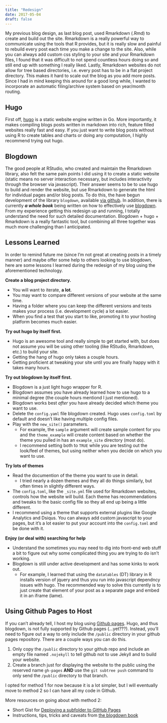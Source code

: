 ```yaml
---
title: "Redesign"
date: 2017-05-04
draft: false
---
```


My previous blog design, as last blog post, used Rmarkdown (.Rmd) to
create and build out the site. Rmarkdown is a really powerful way to
communicate using the tools that R provides, but it is really slow and
painful to rebuild every post each time you make a change to the site.
Also, while you can always add custom css styling to your site and your
Rmarkdown files, I found that it was difficult to not spend countless
hours doing so and still end up with something I really liked. Lastly,
Rmarkdown websites do not allow for tree based directories, i.e. every
post has to be in a flat project directory. This makes it hard to scale
out the blog as you add more posts. Since I had in mind keeping this
around for a good long while, I wanted to incorporate an automatic
filing/archive system based on year/month routing.

Hugo
----

First off, [hugo](https://gohugo.io/) is a static website engine written
in Go. More importantly, it makes compiling blogs posts written in
markdown into rich, feature filled websites really fast and easy. If you
just want to write blog posts without using R to create tables and
charts or doing any computation, I highly recommend trying out hugo.

Blogdown
--------

The good people at RStudio, who created and maintain the Rmarkdown
library, also felt the same pain points I did using it to create a
static website (static means no server interaction necessary, but
includes interactivity through the browser via javascript). Their answer
seems to be to use hugo to build and render the website, but use
Rmarkdown to generate the html for individual pages and/or blog posts.
To do this, the have begun development of the library `blogdown`,
available [via github](https://github.com/rstudio/blogdown). In
addition, there is currently ***a whole book*** being written on how to
effectively use [blogdown](https://bookdown.org/yihui/blogdown/). From
my experience getting this redesign up and running, I totally understand
the need for such detailed documentation. Blogdown + hugo + Rmarkdown is
a really fantastic tool, but combining all three together was much more
challenging than I anticipated.

Lessons Learned
---------------

In order to remind future me (since I’m not great at creating posts in a
timely manner) and maybe offer some help to others looking to use
blogdown, here are some lessons I learned during the redesign of my blog
using the aforementioned technology.

**Create a blog project directory.**

-   You will want to iterate, **a lot**.
-   You may want to compare different versions of your website at the
    same time.
-   Having a folder where you can keep the different versions and tests
    makes your process (i.e. development cycle) a lot easier.
-   When you find a test that you start to like, promoting it to your
    hosting platform becomes much easier.

**Try out hugo by itself first.**

-   Hugo is an awesome tool and really simple to get started with, but
    does not assume you will be using other tooling (like RStudio,
    Rmarkdown, etc.) to build your site.
-   Getting the hang of hugo only takes a couple hours.
-   Getting proficient at tweaking your site until you are finally happy
    with it takes many hours.

**Try out blogdown by itself first.**

-   Blogdown is a just light hugo wrapper for R.
-   Blogdown assumes you have already learned how to use hugo to a
    minimal degree (the couple hours mentiond I just mentioned).
-   Blogdown works best *after* you have already decided which theme you
    want to use.
-   Delete the `config.yaml` file blogdown created. Hugo uses
    `config.toml` by default and doesn’t like having multiple config
    files.
-   Play with the `new_site()` parameters.
    -   For example, the `sample` argument will create sample content
        for you and the `theme_example` will create content based on
        whether the theme you pulled in has an `example_site` directory
        (most do).
    -   I recommend setting both to `TRUE` while you are testing out the
        look/feel of themes, but using neither when you decide on which
        you want to use.

**Try lots of themes**

-   Read the documention of the theme you want to use in detail.
    -   I tried nearly a dozen themes and they all do things similarly,
        but often times in slightly different ways.
-   The `config.toml`, like the `_site.yml` file used for Rmarkdown
    websites, controls how the website will build. Each theme has
    recommendations and tweaks to the basic config file so they all end
    up being a little different.
-   I recommend using a theme that supports external plugins like Google
    Analytics and Dsiqus. You can always add custom javascript to your
    pages, but it’s a lot easier to put your account into the
    `config.toml` and be done with it.

**Enjoy (or deal with) searching for help**

-   Understand the sometimes you may need to dig into front-end web
    stuff a bit to figure out why some complicated thing you are trying
    to do isn’t working.
-   Blogdown is still under active development and has some kinks to
    work out.
    -   For example, I learned that using the `datatables` (DT) library
        in R installs version of jquery and thus you run into javascript
        dependncy issues with hugo. The recommended way to solve this
        currently is to just create that element of your post as a
        separate page and embed it in an iframe (lame).

Using Github Pages to Host
--------------------------

If you can’t already tell, I host my blog using [Github
pages](https://pages.github.com/). Hugo, and thus blogdown, is not fully
supported by Github pages (…yet???). Instead, you’ll need to figure out
a way to only include the `/public` directory in your github pages
repository. There are a couple ways you can do this.

1.  Only copy the `/public` directory to your github repo and include an
    empty file named `.nojekyll` to tell github not to use Jekyll and to
    build your website.
2.  Create a branch just for displaying the website to the public using
    the reserved name `gh-pages` **AND** use the `git subtree push`
    command to only send the `/public` directory to that branch.

I opted for method 1 for now because it is a lot simpler, but I will
eventually move to method 2 so I can have all my code in Github.

More resources on going about with method 2:

-   Short Gist for [Deploying a subfolder to GitHub
    Pages](https://gist.github.com/cobyism/4730490)
-   Instructions, tips, tricks and caveats from [the blogdown
    book](https://bookdown.org/yihui/blogdown/github-pages.html)

